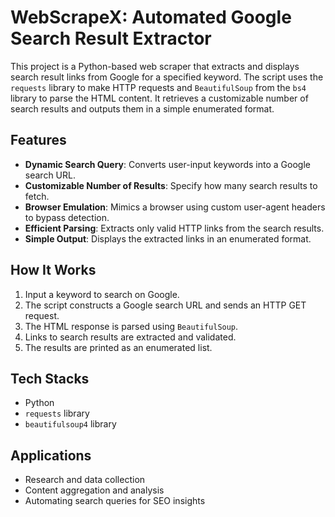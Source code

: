 # WebScrapeX: Automated Google Search Result Extractor

This project is a Python-based web scraper that extracts and displays search result links from Google for a specified keyword. The script uses the `requests` library to make HTTP requests and `BeautifulSoup` from the `bs4` library to parse the HTML content. It retrieves a customizable number of search results and outputs them in a simple enumerated format.

## Features
- **Dynamic Search Query**: Converts user-input keywords into a Google search URL.
- **Customizable Number of Results**: Specify how many search results to fetch.
- **Browser Emulation**: Mimics a browser using custom user-agent headers to bypass detection.
- **Efficient Parsing**: Extracts only valid HTTP links from the search results.
- **Simple Output**: Displays the extracted links in an enumerated format.

## How It Works
1. Input a keyword to search on Google.
2. The script constructs a Google search URL and sends an HTTP GET request.
3. The HTML response is parsed using `BeautifulSoup`.
4. Links to search results are extracted and validated.
5. The results are printed as an enumerated list.

## Tech Stacks
- Python 
- `requests` library
- `beautifulsoup4` library

## Applications
- Research and data collection
- Content aggregation and analysis
- Automating search queries for SEO insights
